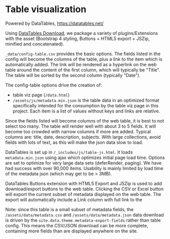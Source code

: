 # Table visualization

Powered by DataTables, https://datatables.net/

Using [DataTables Download](https://datatables.net/download/index), we package a variety of plugins/Extensions with the asset (Bootstrap 4 styling, Buttons + HTML5 export + JSZip, minified and concatenated).

`_data/config-table.csv` provides the basic options.
The fields listed in the config will become the columns of the table, plus a link to the item which is automatically added.
The link will be rendered as a hyperlink on the web table around the content of the first column, which will typically be "Title".
The table will be sorted by the second column (typically "Date").

The config-table options drive the creation of:

- table viz page (`/data.html`)
- `/assets/js/metadata.min.json` is the table data in an optimized format specifically intended for the consumption by the table viz page in this project. Each item is a list of values without keys and links are relative.

Since the fields listed will become columns of the web table, it is best to not select too many.
The table will render well with about 3 to 5 fields.
It will become too crowded with narrow columns if more are added.
Typical columns are: title, date, description, subjects.
With large collections, avoid fields with lots of text, as this will make the json data slow to load.

DataTables is set up in `/_includes/js/table-js.html`.
It loads `metadata.min.json` using ajax which optimizes initial page load time.
Options are set to optimize for very large data sets (deferRender, paging).
We have had success with over 90,000 items.
Usability is mainly limited by load time of the metadata json (which may get to be > 3MB).

DataTables Buttons extension with HTML5 Export and JSZip is used to add download/export buttons to the web table.
Clicking the CSV or Excel button will export the current subset of metadata displayed on the web table.
The export will automatically include a Link column with full link to the

Note: since this table is a small subset of metadata fields, the `/assets/data/metadata.csv` and `/assets/data/metadata.json` data download is driven by the `site.data.theme.metadata-export-fields` rather than table config.
This means the CSV/JSON download can be more complete, containing more fields than are displayed anywhere on the site.
